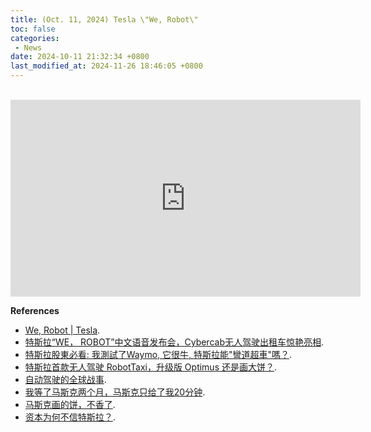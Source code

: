 ```yaml
---
title: (Oct. 11, 2024) Tesla \"We, Robot\"
toc: false
categories:
 - News
date: 2024-10-11 21:32:34 +0800
last_modified_at: 2024-11-26 18:46:05 +0800
---
```


<br>

<iframe class="iframe--video" width="560" height="315" src="https://www.youtube.com/embed/6v6dbxPlsXs?si=e_0cPWma9YsNPvGt" title="YouTube video player" frameborder="0" allow="accelerometer; autoplay; clipboard-write; encrypted-media; gyroscope; picture-in-picture; web-share" referrerpolicy="strict-origin-when-cross-origin" allowfullscreen></iframe>

<br>

**References**


- [We, Robot \| Tesla](https://www.tesla.com/we-robot).
- [特斯拉“WE， ROBOT”中文语音发布会，Cybercab无人驾驶出租车惊艳亮相](https://www.youtube.com/watch?v=uKDr5YfbWDE).
- [特斯拉股東必看: 我測試了Waymo, 它很牛, 特斯拉能"彎道超車"嗎？](https://www.youtube.com/watch?v=1vAScmePjxo).
- [特斯拉首款无人驾驶 RobotTaxi，升级版 Optimus 还是画大饼？](https://mp.weixin.qq.com/s/tl74Z4x38ecG19q4I1qfqw).
- [自动驾驶的全球战事](https://mp.weixin.qq.com/s/Vxn_cujRO-JyTOma9jV1Gg).
- [我等了马斯克两个月，马斯克只给了我20分钟](https://mp.weixin.qq.com/s/f8x-cQ5hhAAp_7s-ftZPxw).
- [马斯克画的饼，不香了](https://mp.weixin.qq.com/s/jZ1-vQVasX-zfK9TefRS1A).
- [资本为何不信特斯拉？](https://mp.weixin.qq.com/s/-HH3Wknj8mEZsm58wagFkw).